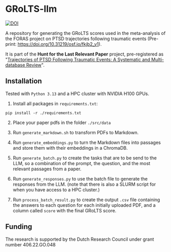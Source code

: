 # GRoLTS-llm


[![DOI](https://zenodo.org/badge/DOI/10.5281/zenodo.17226972.svg)](https://doi.org/10.5281/zenodo.17226972)

A repository for generating the GRoLTS scores used in the meta-analysis of the FORAS project on PTSD trajectories following traumatic events (Pre-print: https://doi.org/10.31219/osf.io/fkjb2_v1).

It is part of the **Hunt for the Last Relevant Paper** project, pre-registered  as "[Trajectories of PTSD Following Traumatic Events: A Systematic and Multi-database Review](https://www.crd.york.ac.uk/prospero/display_record.php?RecordID=494027)".

## Installation
Tested with `Python 3.13` and a HPC cluster with NVIDIA H100 GPUs.
1. Install all packages in `requirements.txt`:
```
pip install -r ./requirements.txt
```

2. Place your paper pdfs in the folder `./src/data`

3. Run `generate_markdown.sh` to transform PDFs to Markdown.

4. Run `generate_embeddings.py` to turn the Markdown files into passages and store them with their embeddings in a ChromaDB.

5. Run `generate_batch.py` to create the tasks that are to be send to the LLM, so a combination of the prompt, the question, and the most relevant passages from a paper.

6. Run `generate_responses.py` to use the batch file to generate the responses from the LLM. (note that there is also a SLURM script for when you have access to a HPC cluster.)

7. Run `process_batch_result.py` to create the output `.csv` file containing the answers to each question for each initially uploaded PDF, and a column called `score` with the final GRoLTS score.

## Funding 
The research is supported by the Dutch Research Council under grant number 406.22.GO.048

